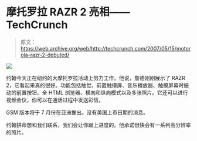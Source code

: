 # 摩托罗拉 RAZR 2 亮相——TechCrunch

> 原文：<https://web.archive.org/web/http://techcrunch.com/2007/05/15/motorola-razr-2-debuted/>

![](img/1b7d081445590f30907e224675047ef2.png)

约翰今天正在纽约的大摩托罗拉活动上努力工作。他说，詹德刚刚展示了 RAZR 2，它看起来真的很好。功能包括触觉、前置触摸屏、音乐播放器、触摸屏幕时振动的前置按钮、全 HTML 浏览器、横向和纵向模式以及多张照片。它还可以进行视频会议，你可以在通话过程中发送彩信，

GSM 版本将于 7 月份在亚洲推出。没有美国上市日期的消息。

约翰拼命想和我们联系，我们会让你跟上进度的。他承诺很快会有一系列高分辨率的照片。